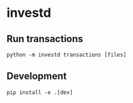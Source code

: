 # investd

## Run transactions

```
python -m investd transactions [files]
```

## Development

```
pip install -e .[dev]
```